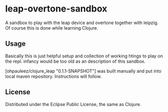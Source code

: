 # leap-overtone-sandbox

A sandbox to play with the leap device and overtone together with leipzig. Of course this is done while learning Clojure.

## Usage

Basically this is just helpful setup and collection of working htings to play on the repl. infancy would be too old as an description of this sandbox. 

[ohpauleez/clojure_leap "0.1.1-SNAPSHOT"] was built manually and put into local maven repository. Instructions will follow.

## License

Distributed under the Eclipse Public License, the same as Clojure.
